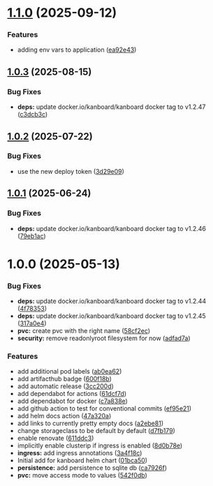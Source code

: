 # [1.1.0](https://github.com/kube-the-home/kanboard-helm/compare/1.0.3...1.1.0) (2025-09-12)


### Features

* adding env vars to application ([ea92e43](https://github.com/kube-the-home/kanboard-helm/commit/ea92e433a5680bb8e838b60c942182ce44afd6db))

## [1.0.3](https://github.com/kube-the-home/kanboard-helm/compare/1.0.2...1.0.3) (2025-08-15)


### Bug Fixes

* **deps:** update docker.io/kanboard/kanboard docker tag to v1.2.47 ([c3dcb3c](https://github.com/kube-the-home/kanboard-helm/commit/c3dcb3cc9203608408d049bfd208ab6d77f25935))

## [1.0.2](https://github.com/kube-the-home/kanboard-helm/compare/1.0.1...1.0.2) (2025-07-22)


### Bug Fixes

* use the new deploy token ([3d29e09](https://github.com/kube-the-home/kanboard-helm/commit/3d29e0997b687ba77d023a885f03d9d07757df41))

## [1.0.1](https://github.com/kube-the-home/kanboard-helm/compare/1.0.0...1.0.1) (2025-06-24)


### Bug Fixes

* **deps:** update docker.io/kanboard/kanboard docker tag to v1.2.46 ([79eb1ac](https://github.com/kube-the-home/kanboard-helm/commit/79eb1acc03d03c0ffc98cec34b26d374317c15f0))

# 1.0.0 (2025-05-13)


### Bug Fixes

* **deps:** update docker.io/kanboard/kanboard docker tag to v1.2.44 ([4f78353](https://github.com/kube-the-home/kanboard-helm/commit/4f78353fbfb60379d49ce7e43daa297af8218667))
* **deps:** update docker.io/kanboard/kanboard docker tag to v1.2.45 ([317a0e4](https://github.com/kube-the-home/kanboard-helm/commit/317a0e4b1962159fc9ce651773c0e1bdec97e6ab))
* **pvc:** create pvc with the right name ([58cf2ec](https://github.com/kube-the-home/kanboard-helm/commit/58cf2ec61f63f564b003550475556f7f6f5a8bc3))
* **security:** remove readonlyroot filesystem for now ([adfad7a](https://github.com/kube-the-home/kanboard-helm/commit/adfad7ab7a98555c101d8ce3c34750b9aaf52d27))


### Features

* add additional pod labels ([ab0ea62](https://github.com/kube-the-home/kanboard-helm/commit/ab0ea62cc510604eab7a5ccf8dcb259e25096815))
* add artifacthub badge ([600f18b](https://github.com/kube-the-home/kanboard-helm/commit/600f18b28c0d039e7b814943591eb7591b491b28))
* add automatic release ([3cc200d](https://github.com/kube-the-home/kanboard-helm/commit/3cc200d935ad1226045962240345935419c97e4b))
* add dependabot for actions ([61dcf7d](https://github.com/kube-the-home/kanboard-helm/commit/61dcf7dedcc2f57a98d24fa411cdd80abe84fbc2))
* add dependabot for docker ([c7a838e](https://github.com/kube-the-home/kanboard-helm/commit/c7a838e4a1ee37a398325a935a442da786be06f7))
* add github action to test for conventional commits ([ef95e21](https://github.com/kube-the-home/kanboard-helm/commit/ef95e213b8d7584fd932303a552fa31b983ac1bc))
* add helm docs action ([47a320a](https://github.com/kube-the-home/kanboard-helm/commit/47a320a3694b160008d61716b61317c3353c8660))
* add links to currently pretty empty docs ([a2ebe81](https://github.com/kube-the-home/kanboard-helm/commit/a2ebe81524f383da511798102556a8284cd11bf4))
* change storageclass to be default by default ([d7fb179](https://github.com/kube-the-home/kanboard-helm/commit/d7fb179bb2cfc98996257e73b9307b0622b21960))
* enable renovate ([611ddc3](https://github.com/kube-the-home/kanboard-helm/commit/611ddc314b5ad283bd7aba89bca13488104ba841))
* implicitly enable clusterip if ingress is enabled ([8d0b78e](https://github.com/kube-the-home/kanboard-helm/commit/8d0b78e398061a013edbe26338d7e5da1217f087))
* **ingress:** add ingress annotations ([3a4f18c](https://github.com/kube-the-home/kanboard-helm/commit/3a4f18c56178c3af48e6d8a326c91196abca8fc6))
* Initial add for kanboard helm chart ([01bca50](https://github.com/kube-the-home/kanboard-helm/commit/01bca50602977202b6224a8774547ffb3b32f53c))
* **persistence:** add persistence to sqlite db ([ca7926f](https://github.com/kube-the-home/kanboard-helm/commit/ca7926f6eac56de700b73acdddc72b5b36e7b2cf))
* **pvc:** move access mode to values ([542f0db](https://github.com/kube-the-home/kanboard-helm/commit/542f0db9f7fbd889655b6a2190b56c88e77122d5))
